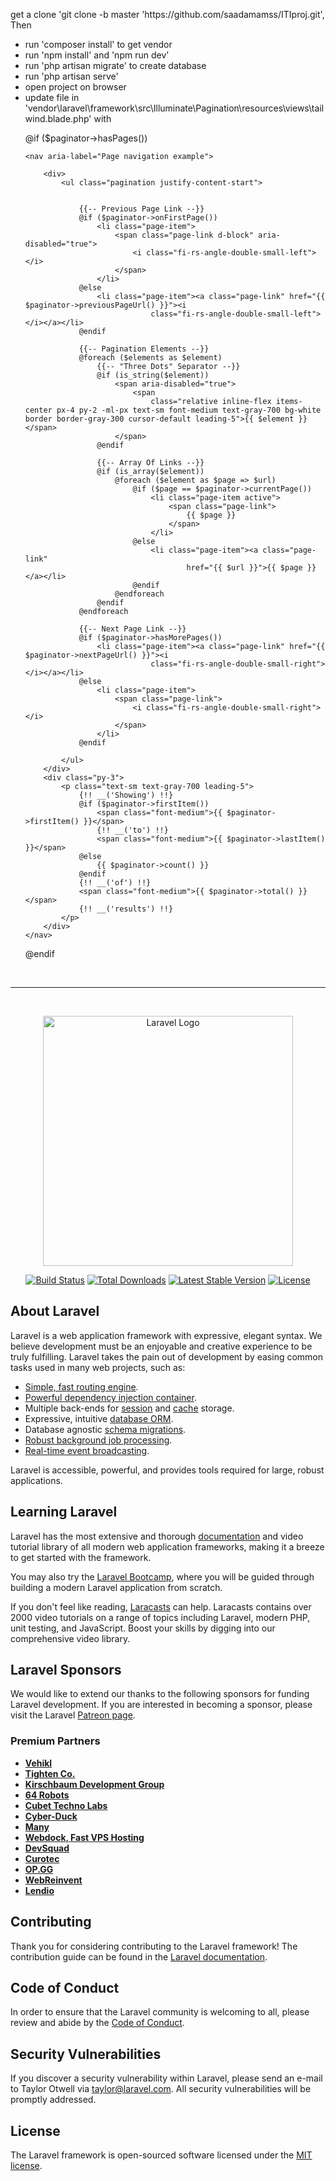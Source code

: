 <p>get a clone 'git clone -b master 'https://github.com/saadamamss/ITIproj.git', Then </p>

<ul>
<li>run 'composer install' to get vendor</li>
<li>run 'npm install' and 'npm run dev'</li>
<li>run 'php artisan migrate' to create database </li>
<li>run 'php artisan serve'</li>
<li>open project on browser</li>
<li>update file in 'vendor\laravel\framework\src\Illuminate\Pagination\resources\views\tailwind.blade.php' with
    <p>
    @if ($paginator->hasPages())

    <nav aria-label="Page navigation example">

        <div>
            <ul class="pagination justify-content-start">


                {{-- Previous Page Link --}}
                @if ($paginator->onFirstPage())
                    <li class="page-item">
                        <span class="page-link d-block" aria-disabled="true">
                            <i class="fi-rs-angle-double-small-left"></i>
                        </span>
                    </li>
                @else
                    <li class="page-item"><a class="page-link" href="{{ $paginator->previousPageUrl() }}"><i
                                class="fi-rs-angle-double-small-left"></i></a></li>
                @endif

                {{-- Pagination Elements --}}
                @foreach ($elements as $element)
                    {{-- "Three Dots" Separator --}}
                    @if (is_string($element))
                        <span aria-disabled="true">
                            <span
                                class="relative inline-flex items-center px-4 py-2 -ml-px text-sm font-medium text-gray-700 bg-white border border-gray-300 cursor-default leading-5">{{ $element }}</span>
                        </span>
                    @endif

                    {{-- Array Of Links --}}
                    @if (is_array($element))
                        @foreach ($element as $page => $url)
                            @if ($page == $paginator->currentPage())
                                <li class="page-item active">
                                    <span class="page-link">
                                        {{ $page }}
                                    </span>
                                </li>
                            @else
                                <li class="page-item"><a class="page-link"
                                        href="{{ $url }}">{{ $page }}</a></li>
                            @endif
                        @endforeach
                    @endif
                @endforeach

                {{-- Next Page Link --}}
                @if ($paginator->hasMorePages())
                    <li class="page-item"><a class="page-link" href="{{ $paginator->nextPageUrl() }}"><i
                                class="fi-rs-angle-double-small-right"></i></a></li>
                @else
                    <li class="page-item">
                        <span class="page-link">
                            <i class="fi-rs-angle-double-small-right"></i>
                        </span>
                    </li>
                @endif

            </ul>
        </div>
        <div class="py-3">
            <p class="text-sm text-gray-700 leading-5">
                {!! __('Showing') !!}
                @if ($paginator->firstItem())
                    <span class="font-medium">{{ $paginator->firstItem() }}</span>
                    {!! __('to') !!}
                    <span class="font-medium">{{ $paginator->lastItem() }}</span>
                @else
                    {{ $paginator->count() }}
                @endif
                {!! __('of') !!}
                <span class="font-medium">{{ $paginator->total() }}</span>
                {!! __('results') !!}
            </p>
        </div>
    </nav>

@endif

</p>
</li>
</ul>
<br>
<hr>
<br>

<p align="center"><a href="https://laravel.com" target="_blank"><img src="https://raw.githubusercontent.com/laravel/art/master/logo-lockup/5%20SVG/2%20CMYK/1%20Full%20Color/laravel-logolockup-cmyk-red.svg" width="400" alt="Laravel Logo"></a></p>

<p align="center">
<a href="https://github.com/laravel/framework/actions"><img src="https://github.com/laravel/framework/workflows/tests/badge.svg" alt="Build Status"></a>
<a href="https://packagist.org/packages/laravel/framework"><img src="https://img.shields.io/packagist/dt/laravel/framework" alt="Total Downloads"></a>
<a href="https://packagist.org/packages/laravel/framework"><img src="https://img.shields.io/packagist/v/laravel/framework" alt="Latest Stable Version"></a>
<a href="https://packagist.org/packages/laravel/framework"><img src="https://img.shields.io/packagist/l/laravel/framework" alt="License"></a>
</p>

## About Laravel

Laravel is a web application framework with expressive, elegant syntax. We believe development must be an enjoyable and creative experience to be truly fulfilling. Laravel takes the pain out of development by easing common tasks used in many web projects, such as:

-   [Simple, fast routing engine](https://laravel.com/docs/routing).
-   [Powerful dependency injection container](https://laravel.com/docs/container).
-   Multiple back-ends for [session](https://laravel.com/docs/session) and [cache](https://laravel.com/docs/cache) storage.
-   Expressive, intuitive [database ORM](https://laravel.com/docs/eloquent).
-   Database agnostic [schema migrations](https://laravel.com/docs/migrations).
-   [Robust background job processing](https://laravel.com/docs/queues).
-   [Real-time event broadcasting](https://laravel.com/docs/broadcasting).

Laravel is accessible, powerful, and provides tools required for large, robust applications.

## Learning Laravel

Laravel has the most extensive and thorough [documentation](https://laravel.com/docs) and video tutorial library of all modern web application frameworks, making it a breeze to get started with the framework.

You may also try the [Laravel Bootcamp](https://bootcamp.laravel.com), where you will be guided through building a modern Laravel application from scratch.

If you don't feel like reading, [Laracasts](https://laracasts.com) can help. Laracasts contains over 2000 video tutorials on a range of topics including Laravel, modern PHP, unit testing, and JavaScript. Boost your skills by digging into our comprehensive video library.

## Laravel Sponsors

We would like to extend our thanks to the following sponsors for funding Laravel development. If you are interested in becoming a sponsor, please visit the Laravel [Patreon page](https://patreon.com/taylorotwell).

### Premium Partners

-   **[Vehikl](https://vehikl.com/)**
-   **[Tighten Co.](https://tighten.co)**
-   **[Kirschbaum Development Group](https://kirschbaumdevelopment.com)**
-   **[64 Robots](https://64robots.com)**
-   **[Cubet Techno Labs](https://cubettech.com)**
-   **[Cyber-Duck](https://cyber-duck.co.uk)**
-   **[Many](https://www.many.co.uk)**
-   **[Webdock, Fast VPS Hosting](https://www.webdock.io/en)**
-   **[DevSquad](https://devsquad.com)**
-   **[Curotec](https://www.curotec.com/services/technologies/laravel/)**
-   **[OP.GG](https://op.gg)**
-   **[WebReinvent](https://webreinvent.com/?utm_source=laravel&utm_medium=github&utm_campaign=patreon-sponsors)**
-   **[Lendio](https://lendio.com)**

## Contributing

Thank you for considering contributing to the Laravel framework! The contribution guide can be found in the [Laravel documentation](https://laravel.com/docs/contributions).

## Code of Conduct

In order to ensure that the Laravel community is welcoming to all, please review and abide by the [Code of Conduct](https://laravel.com/docs/contributions#code-of-conduct).

## Security Vulnerabilities

If you discover a security vulnerability within Laravel, please send an e-mail to Taylor Otwell via [taylor@laravel.com](mailto:taylor@laravel.com). All security vulnerabilities will be promptly addressed.

## License

The Laravel framework is open-sourced software licensed under the [MIT license](https://opensource.org/licenses/MIT).
